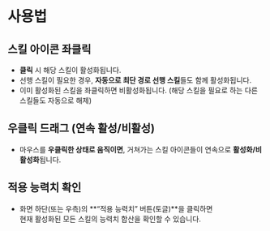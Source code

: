 # 사용법

## 스킬 아이콘 좌클릭
- **클릭** 시 해당 스킬이 활성화됩니다.  
- 선행 스킬이 필요한 경우, **자동으로 최단 경로 선행 스킬**들도 함께 활성화됩니다.  
- 이미 활성화된 스킬을 좌클릭하면 비활성화됩니다.
  (해당 스킬을 필요로 하는 다른 스킬들도 자동으로 해제)

## 우클릭 드래그 (연속 활성/비활성)
- 마우스를 **우클릭한 상태로 움직이면**, 거쳐가는 스킬 아이콘들이 연속으로 **활성화/비활성화**됩니다.
  
## 적용 능력치 확인
- 화면 하단(또는 우측)의 **“적용 능력치” 버튼(토글)**을 클릭하면  
  현재 활성화된 모든 스킬의 능력치 합산을 확인할 수 있습니다.
